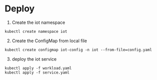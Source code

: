 # Deploy

1. Create the iot namespace
```
kubectl create namespace iot
```

2. Create the ConfigMap from local file
```
kubectl create configmap iot-config -n iot --from-file=config.yaml
```

3. deploy the iot service
```
kubectl apply -f workload.yaml
kubectl apply -f service.yaml
```